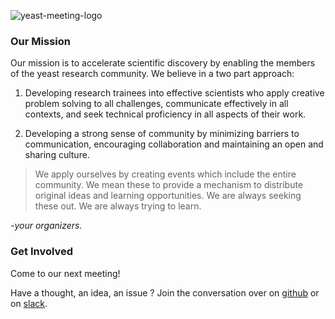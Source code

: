 ![yeast-meeting-logo](https://github.com/yeastmeeting-vancouver/assets/blob/master/yeast-meeting-vancouver_full.png)


### Our Mission

Our mission is to accelerate scientific discovery by enabling the members of the yeast research community. We believe in a two part approach:

1. Developing research trainees into effective scientists who apply creative problem solving to all challenges, communicate effectively in all contexts, and seek technical proficiency in all aspects of their work.
  
2.	Developing a strong sense of community by minimizing barriers to communication, encouraging collaboration and maintaining an open and sharing culture.

> We apply ourselves by creating events which include the entire community. We mean these to provide a mechanism to distribute original ideas and learning opportunities. We are always seeking these out. We are always trying to learn.

_-your organizers._

### Get Involved

Come to our next meeting!

Have a thought, an idea, an issue ? Join the conversation over on [github](https://github.com/yeastmeeting-vancouver/converse) or on [slack]().


